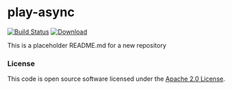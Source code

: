 
# play-async

[![Build Status](https://travis-ci.org/hmrc/play-async.svg?branch=master)](https://travis-ci.org/hmrc/play-async) [ ![Download](https://api.bintray.com/packages/hmrc/releases/play-async/images/download.svg) ](https://bintray.com/hmrc/releases/play-async/_latestVersion)

This is a placeholder README.md for a new repository

### License

This code is open source software licensed under the [Apache 2.0 License]("http://www.apache.org/licenses/LICENSE-2.0.html").
    
